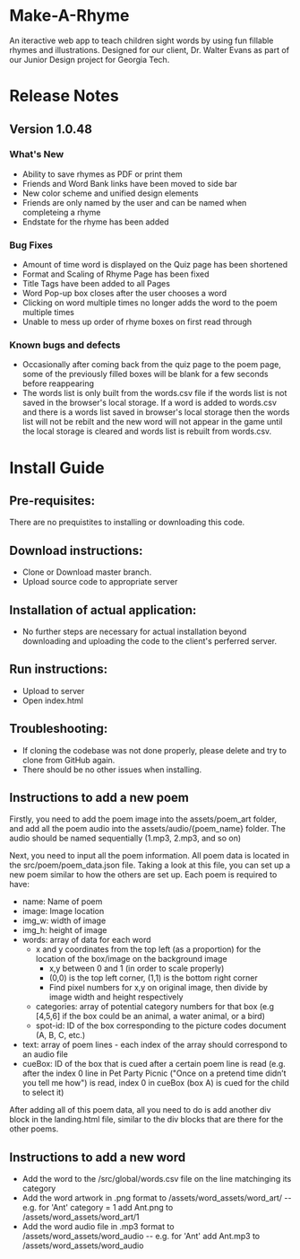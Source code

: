 # Make-A-Rhyme

An iteractive web app to teach children sight words by using fun fillable rhymes and illustrations.
Designed for our client, Dr. Walter Evans as part of our Junior Design project for Georgia Tech.

# Release Notes
## Version 1.0.48
### What's New
* Ability to save rhymes as PDF or print them
* Friends and Word Bank links have been moved to side bar
* New color scheme and unified design elements
* Friends are only named by the user and can be named when completeing a rhyme
* Endstate for the rhyme has been added
### Bug Fixes 
* Amount of time word is displayed on the Quiz page has been shortened
* Format and Scaling of Rhyme Page has been fixed
* Title Tags have been added to all Pages
* Word Pop-up box closes after the user chooses a word
* Clicking on word multiple times no longer adds the word to the poem multiple times
* Unable to mess up order of rhyme boxes on first read through

### Known bugs and defects
* Occasionally after coming back from the quiz page to the poem page, some of the previously filled boxes will be blank for a few seconds before reappearing
* The words list is only built from the words.csv file if the words list is not saved in the browser's local storage. If a word is added to words.csv and there is a words list saved in browser's local storage then the words list will not be rebilt and the new word will not appear in the game until the local storage is cleared and words list is rebuilt from words.csv.

# Install Guide  

## Pre-requisites: 
There are no prequistites to installing or downloading this code.

## Download instructions:
* Clone or Download master branch.
* Upload source code to appropriate server

## Installation of actual application:
* No further steps are necessary for actual installation beyond downloading and uploading the code to the client's perferred server.

## Run instructions:
* Upload to server
* Open index.html

## Troubleshooting:
* If cloning the codebase was not done properly, please delete and try to clone from GitHub again.
* There should be no other issues when installing. 

## Instructions to add a new poem
Firstly, you need to add the poem image into the assets/poem_art folder, and add all the poem audio into the assets/audio/{poem_name} folder. The audio should be named sequentially (1.mp3, 2.mp3, and so on)

Next, you need to input all the poem information. All poem data is located in the src/poem/poem_data.json file. Taking a look at this file, you can set up a new poem similar to how the others are set up. Each poem is required to have:

- name: Name of poem
- image: Image location
- img_w: width of image
- img_h: height of image
- words: array of data for each word
    - x and y coordinates from the top left (as a proportion) for the location of the box/image on the background image
        - x,y between 0 and 1 (in order to scale properly)
        - (0,0) is the top left corner, (1,1) is the bottom right corner
        - Find pixel numbers for x,y on original image, then divide by image width and height respectively
    - categories: array of potential category numbers for that box (e.g [4,5,6] if the box could be an animal, a water animal, or a bird)
    - spot-id: ID of the box corresponding to the picture codes document (A, B, C, etc.)
- text: array of poem lines - each index of the array should correspond to an audio file
- cueBox: ID of the box that is cued after a certain poem line is read (e.g. after the index 0 line in Pet Party Picnic ("Once on a pretend time didn’t you tell me how") is read, index 0 in cueBox (box A) is cued for the child to select it)

After adding all of this poem data, all you need to do is add another div block in the landing.html file, similar to the div blocks that are there for the other poems.

## Instructions to add a new word
- Add the word to the /src/global/words.csv file on the line matchinging its category
- Add the word artwork in <word>.png format to /assets/word_assets/word_art/<cateogry>
-- e.g. for 'Ant' category = 1 add Ant.png to /assets/word_assets/word_art/1
- Add the word audio file in <word>.mp3 format to /assets/word_assets/word_audio
-- e.g. for 'Ant' add Ant.mp3 to /assets/word_assets/word_audio
